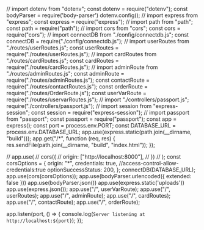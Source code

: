 // import dotenv from "dotenv";
const dotenv = require("dotenv");
const bodyParser = require('body-parser')
dotenv.config();
// import express from "express";
const express = require("express");
// import path from "path";
const path = require("path");
// import cors from "cors";
const cors = require("cors");
// import connectDB from "./config/connectdb.js";
const connectDB = require("./config/connectdb.js");
// import userRoutes from "./routes/userRoutes.js";
const userRoutes = require("./routes/userRoutes.js");
// import cardRoutes from "./routes/cardRoutes.js";
const cardRoutes = require("./routes/cardRoutes.js");
// import adminRoute from "./routes/adminRoutes.js";
const adminRoute = require("./routes/adminRoutes.js");
const contactRoute = require("./routes/contactRoutes.js");
const orderRoute = require("./routes/OrderRoute.js");
const userVarRoute = require("./routes/uservarRoutes.js");
// import "./controllers/passport.js";
require("./controllers/passport.js");
// import session from "express-session";
const session = require("express-session");
// import passport from "passport";
const passport = require("passport");
const app = express();
const port = process.env.PORT;
const DATABASE_URL = process.env.DATABASE_URL;
app.use(express.static(path.join(__dirname, "build")));
app.get("/*", function (req, res) {
  res.sendFile(path.join(__dirname, "build", "index.html"));
});

// app.use(
//   cors({
//     origin: ["http://localhost:8000"],
//   })
// );
const corsOptions = {
  origin: "*",
  credentials: true, //access-control-allow-credentials:true
  optionSuccessStatus: 200,
};
connectDB(DATABASE_URL);
app.use(cors(corsOptions));
app.use(bodyParser.urlencoded({ extended: false }))
app.use(bodyParser.json())
app.use(express.static('uploads'))
app.use(express.json());
app.use("/", userVarRoute);
app.use("/", userRoutes);
app.use("/", adminRoute);
app.use("/", cardRoutes);
app.use("/", contactRoute);
app.use("/", orderRoute);

app.listen(port, () => {
  console.log(`Server listening at http://localhost:${port}`);
});
